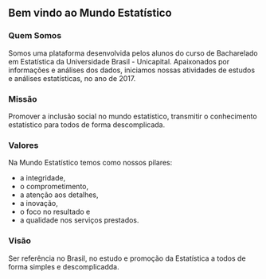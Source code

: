 ## Bem vindo ao Mundo Estatístico


### Quem Somos
Somos uma plataforma desenvolvida pelos alunos do curso  de Bacharelado em Estatística da Universidade Brasil - Unicapital.
Apaixonados por informações e análises dos dados, iniciamos nossas atividades de estudos e análises estatísticas, no ano de 2017.
 
### Missão
Promover a inclusão social no mundo estatístico, transmitir o conhecimento estatístico para todos de forma descomplicada.
 
### Valores
Na Mundo Estatístico temos como nossos pilares:
* a integridade,
* o comprometimento,
* a atenção aos detalhes,
* a inovação,
* o foco no resultado e 
* a qualidade nos serviços prestados.

### Visão
Ser referência no Brasil, no estudo e promoção da Estatística a todos de forma simples e descomplicadda.
